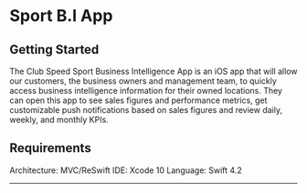 # Sport B.I App


## Getting Started
The Club Speed Sport Business Intelligence App is an iOS  app that will allow our customers, the business owners and management team, to quickly access business intelligence information for their owned locations. They can open this app to see sales figures and performance metrics, get customizable push notifications based on sales figures and review daily, weekly, and monthly KPIs.


## Requirements
Architecture: MVC/ReSwift
IDE: Xcode 10
Language: Swift 4.2

---


